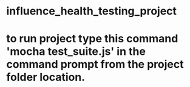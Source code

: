 # influence_health_testing_project
# to run project type this command 'mocha test_suite.js' in the command prompt from the project folder location.
